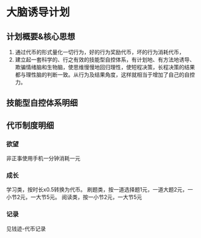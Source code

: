 # 大脑诱导计划
## 计划概要&核心思想
1. 通过代币的形式量化一切行为，好的行为奖励代币，坏的行为消耗代币，
2. 建立起一套科学的、行之有效的技能型自控体系，有计划地、有方法地诱导、欺骗情绪脑和生物脑，使思维慢慢地回归理性，使短程决策，长程决策的结果都与理性脑的判断一致。从行为及结果角度，这样就相当于增加了自己的自控力。

## 技能型自控体系明细

## 代币制度明细
### 欲望
非正事使用手机一分钟消耗一元
### 成长
学习类，按时长x0.5转换为代币。
刷题类，按一道选择题1元，一道大题2元，一小节2元，一大节5元。
阅读类，按一小节2元，一大节5元
### 记录
见钱迹-代币记录
